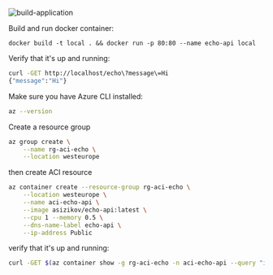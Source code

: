 ![build-application](https://github.com/asizikov/aci-echo/workflows/build-application/badge.svg)

Build and run docker container: 

`docker build -t local . && docker run -p 80:80 --name echo-api local  `

Verify that it's up and running:

```bash
curl -GET http://localhost/echo\?message\=Hi
{"message":"Hi"}
```

Make sure you have Azure CLI installed: 

```bash
az --version
```

Create a resource group

```bash
az group create \
    --name rg-aci-echo \
    --location westeurope
```
then create ACI resource
```bash
az container create --resource-group rg-aci-echo \
    --location westeurope \
    --name aci-echo-api \
    --image asizikov/echo-api:latest \
    --cpu 1 --memory 0.5 \
    --dns-name-label echo-api \
    --ip-address Public
```

verify that it's up and running: 

```bash
curl -GET $(az container show -g rg-aci-echo -n aci-echo-api --query "ipAddress.fqdn" -o tsv)/echo\?message\=Hi
```
